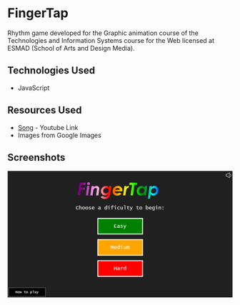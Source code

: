 # FingerTap

Rhythm game developed for the Graphic animation course of the Technologies and Information Systems course for the Web licensed at ESMAD (School of Arts and Design Media).


## Technologies Used

* JavaScript

## Resources Used

* [Song](https://www.youtube.com/watch?v=UBVoONryE3s) - Youtube Link
* Images from Google Images

## Screenshots

![Home Menu](screenshots/HomeMenu.PNG)